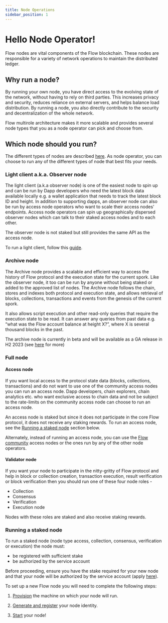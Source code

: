 ```yaml
---
title: Node Operations
sidebar_position: 1
---
```


# Hello Node Operator!

Flow nodes are vital components of the Flow blockchain. These nodes are responsible for a variety of network operations to maintain the distributed ledger.

## Why run a node?

By running your own node, you have direct access to the evolving state of the network, without having to rely on third parties.
This increases privacy and security, reduces reliance on external servers, and helps balance load distribution.
By running a node, you also directly contribute to the security and decentralization of the whole network.

Flow multirole architecture makes it more scalable and provides several node types that you as a node operator can pick and choose from.


## Which node should you run?

The different types of nodes are described [here](./node-roles.mdx). As node operator, you can choose to run any of the different types of node that best fits your needs.

### Light client a.k.a. Observer node
The light client (a.k.a observer node) is one of the easiest node to spin up and can be run by Dapp developers who need the latest block data available locally e.g. a wallet application that needs to track the latest block ID and height.
In addition to supporting dapps, an observer node can also be run by access node operators who want to scale their access nodes' endpoints. Access node operators can spin up geographically dispersed observer nodes which can talk to their staked access nodes and to each other.

The observer node is not staked but still provides the same API as the access node.

To run a light client, follow this [guide](./observer-node.mdx).

### Archive node

The Archive node provides a scalable and efficient way to access the history of Flow protocol and the execution state for the current spork. Like the observer node, it too can be run by anyone without being staked or added to the approved list of nodes.
The Archive node follows the chain, stores and indexes both protocol and execution state, and allows retrieval of blocks, collections, transactions and events from the genesis of the current spork.

It also allows script execution and other read-only queries that require the execution state to be read. It can answer any queries from past data e.g. “what was the Flow account balance at height X?”, where X is several thousand blocks in the past.

The archive node is currently in beta and will be available as a GA release in H2 2023 (see [here](https://flow.com/post/flow-blockchain-node-operation-archive-node) for more)

### Full node

#### Access node
If you want local access to the protocol state data (blocks, collections, transactions) and do not want to use one of the community access nodes you can run an access node.
Dapp developers, chain explorers, chain analytics etc. who want exclusive access to chain data and not be subject to the rate-limits on the community access node can choose to run an access node.

An access node is staked but since it does not participate in the core Flow protocol, it does not receive any staking rewards.
To run an access node, see the [Running a staked node](#running-a-staked-node) section below.

Alternately, instead of running an access node, you can use the [Flow community](../access-api.mdx) access nodes or the ones run by any of the other node operators.

#### Validator node

If you want your node to participate in the nitty-gritty of Flow protocol and help in block or collection creation, transaction execution, result verification or block verification then you should run one of these four node roles -
- Collection
- Consensus
- Verification
- Execution node

Nodes with these roles are staked and also receive staking rewards.

### Running a staked node

To run a staked node (node type access, collection, consensus, verification or execution) the node must:
* be registered with sufficient stake
* be authorized by the service account

Before proceeding, ensure you have the stake required for your new node and that your node will be authorized by the service account (apply [here](https://www.onflow.org/node-validators)).

To set up a new Flow node you will need to complete the following steps:

1. [Provision](./node-setup.mdx) the machine on which your node will run.

2. [Generate and register](./node-bootstrap.mdx) your node identity.

3. [Start](./node-bootstrap.mdx#step-3---start-your-flow-node) your node!
